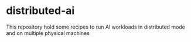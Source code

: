# distributed-ai
This repository hold some recipes to run AI workloads in distributed mode and on multiple physical machines
